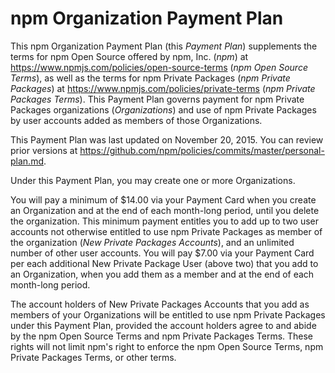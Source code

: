 # npm Organization Payment Plan

This npm Organization Payment Plan (this _Payment Plan_) supplements
the terms for npm Open Source offered by npm, Inc. (_npm_) at
<https://www.npmjs.com/policies/open-source-terms> (_npm Open Source
Terms_), as well as the terms for npm Private Packages (_npm Private
Packages_) at <https://www.npmjs.com/policies/private-terms> (_npm
Private Packages Terms_). This Payment Plan governs payment for npm
Private Packages organizations (_Organizations_) and use of npm Private
Packages by user accounts added as members of those Organizations.

This Payment Plan was last updated on November 20, 2015.
You can review prior versions at
<https://github.com/npm/policies/commits/master/personal-plan.md>.

Under this Payment Plan, you may create one or more Organizations.

You will pay a minimum of $14.00 via your Payment Card when you create
an Organization and at the end of each month-long period, until you
delete the organization. This minimum payment entitles you to add up to
two user accounts not otherwise entitled to use npm Private Packages as
member of the organization (_New Private Packages Accounts_), and an
unlimited number of other user accounts. You will pay $7.00 via your
Payment Card per each additional New Private Package User (above two)
that you add to an Organization, when you add them as a member and at
the end of each month-long period.

The account holders of New Private Packages Accounts that you add as
members of your Organizations will be entitled to use npm Private
Packages under this Payment Plan, provided the account holders agree to
and abide by the npm Open Source Terms and npm Private Packages Terms.
These rights will not limit npm's right to enforce the npm Open Source
Terms, npm Private Packages Terms, or other terms.
